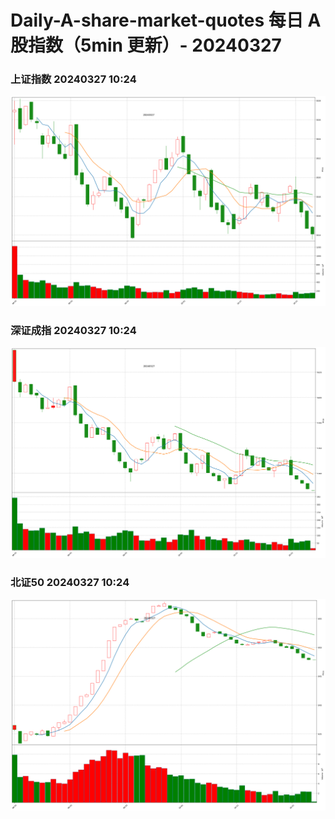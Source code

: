 
# Daily-A-share-market-quotes 每日 A 股指数（5min 更新）- 20240327

### 上证指数 20240327 10:24
![](./fig/2024/3/20240327-sh000001.png)

### 深证成指 20240327 10:24
![](./fig/2024/3/20240327-sz399001.png)

### 北证50 20240327 10:24
![](./fig/2024/3/20240327-bj899050.png)
